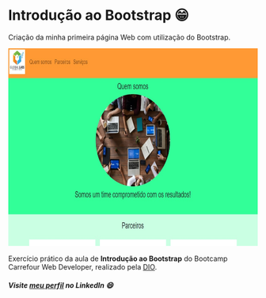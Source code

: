 # Introdução ao Bootstrap ​:grin:
Criação da minha primeira página Web com utilização do Bootstrap.

<img src="web.png" width="800" height="400">

Exercício prático da aula de **Introdução ao Bootstrap** do Bootcamp Carrefour Web Developer, realizado pela [DIO]("https://www.dio.me/").

##### Visite [meu perfil]("https://www.linkedin.com/in/luisafolharini/") no LinkedIn ​:smile:
